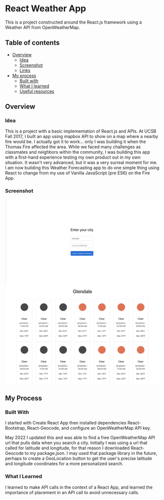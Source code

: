 # React Weather App

This is a project constructed around the React.js framework using a Weather API from OpenWeatherMap.

## Table of contents
- [Overview](#overview)
  - [Idea](#idea)
  - [Screenshot](#screenshot)
  - [Links](#links)
- [My process](#my-process)
  - [Built with](#built-with)
  - [What I learned](#what-i-learned)
  <!-- - [Continued development](#continued-development) -->
  - [Useful resources](#useful-resources)
<!-- - [Author](#author)
- [Acknowledgments](#acknowledgments) -->

## Overview

### Idea
This is a project with a basic implementation of React.js and APIs. At UCSB Fall 2017, I built an app using mapbox API to
show on a map where a nearby fire would be. I actually got it to work... only I was building it when the Thomas Fire affected the
area. While we faced many challenges as classmates and neighbors within the community, I was building this app with a first-hand
experience testing my own product out in my own situation. It wasn't very advanced, but it was a very surreal moment for me. I am
now building this Weather Forecasting app to do one simple thing using React to change from my use of Vanilla JavaScript (pre ES6)
on the Fire App.

### Screenshot
![Screenshot of Form Entry](./src/images/weather-app-1.png)
![Screenshot of Response](./src/images/weather-app-2.png)
<!-- ### Links -->

## My Process
### Built With
I started with Create React App then installed dependencies React-Bootstrap, React-Geocode, and configure an OpenWeatherMap API key.

May 2022
I updated this and was able to find a free OpenWeatherMap API url that pulls data when you search a city. Initially I was using a url that called for latitude and longitude, for that reason I downloaded React-Geocode to my package.json. I may used that package library in the 
future, perhaps to create a GeoLocation button to get the user's precise
latitude and longitude coordinates for a more personalized search.

### What I Learned
I learned to make API calls in the context of a React App, and learned the importance of placement in an API call to avoid unnecessary 
calls.